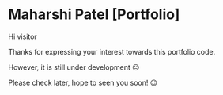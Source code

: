 # Maharshi Patel [Portfolio]
Hi visitor

Thanks for expressing your interest towards this portfolio code.

However, it is still under development :neutral_face:

Please check later, hope to seen you soon! :wink:
